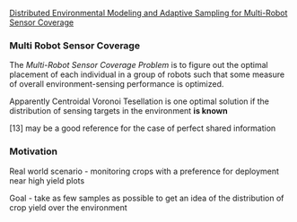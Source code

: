 [Distributed Environmental Modeling and Adaptive Sampling for Multi-Robot Sensor Coverage](http://delivery.acm.org/10.1145/3340000/3331862/p1488-luo.pdf?ip=143.232.65.236&id=3331862&acc=ACTIVE%20SERVICE&key=F82E6B88364EF649%2EEA76AD5B95F3C532%2E4D4702B0C3E38B35%2E4D4702B0C3E38B35&__acm__=1565979938_bdb296df9eb427a339cce644924b3b47 "link to pdf")

### Multi Robot Sensor Coverage

The *Multi-Robot Sensor Coverage Problem* is to figure out the optimal placement of each individual in a group of robots such that some measure of overall environment-sensing performance is optimized.

Apparently Centroidal Voronoi Tesellation is one optimal solution if the distribution of sensing targets in the environment **is known**

[13] may be a good reference for the case of perfect shared information


### Motivation

Real world scenario - monitoring crops with a preference for deployment near high yield plots

Goal - take as few samples as possible to get an idea of the distribution of crop yield over the environment

